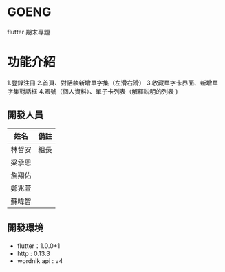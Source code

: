 # GOENG
flutter 期末專題

# 功能介紹
1.登錄注冊
2.首頁、對話款新增單字集（左滑右滑）
3.收藏單字卡界面、新增單字集對話框
4.賬號（個人資料）、單子卡列表（解釋説明的列表 )

## 開發人員

| 姓名  |  備註  |
|-----|--------|
| 林哲安 | 組長 |
| 梁承恩 |    |
| 詹翔佑 |    |
| 鄭兆萱  |    |
| 蘇暐智 |    |

## 開發環境

* flutter：1.0.0+1
* http : 0.13.3
* wordnik api : v4
   


